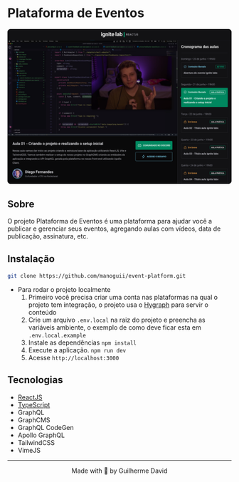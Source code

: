 # Plataforma de Eventos

<img
  alt='Imagem do projeto'
  src='public/event-platform.png'
/>

## Sobre

O projeto Plataforma de Eventos é uma plataforma para ajudar você a publicar e gerenciar seus eventos, agregando aulas com vídeos, data de publicação, assinatura, etc.

## Instalação

```bash title="Clone o repositório"
git clone https://github.com/manoguii/event-platform.git
```

- Para rodar o projeto localmente
  1. Primeiro você precisa criar uma conta nas plataformas na qual o projeto tem integração, o projeto usa o [Hygraph](https://hygraph.com/) para servir o conteúdo
  2. Crie um arquivo ```.env.local``` na raiz do projeto e preencha as variáveis ambiente, o exemplo de como deve ficar esta em ```.env.local.example```
  3. Instale as dependências ```npm install```
  4. Execute a aplicação. ```npm run dev```
  5. Acesse `http://localhost:3000`

## Tecnologias

- [ReactJS](https://reactjs.org/)
- [TypeScript](https://www.typescriptlang.org/)
- GraphQL
- GraphCMS
- GraphQL CodeGen
- Apollo GraphQL
- TailwindCSS
- VimeJS

---  

<center>Made with 💙 by Guilherme David</center>
